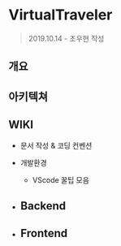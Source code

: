 # VirtualTraveler

> 2019.10.14 - 조우현 작성



## 개요



## 아키텍쳐



## WIKI

- <a link="">문서 작성 & 코딩 컨벤션</a>

- 개발환경
  - <a link ="./WIKI/About_VScode.md">VScode 꿀팁 모음</a>
- Backend
  - 
- Frontend
  - 